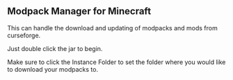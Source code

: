 ## Modpack Manager for Minecraft

This can handle the download and updating of modpacks and mods from curseforge.

Just double click the jar to begin. 

Make sure to click the Instance Folder to set the folder where you would like to download your modpacks to.